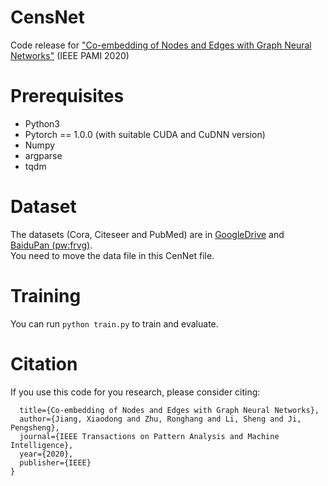 # CensNet
Code release for ["Co-embedding of Nodes and Edges with Graph Neural Networks"](https://arxiv.org/abs/2010.13242) (IEEE PAMI 2020)

# Prerequisites
* Python3
* Pytorch == 1.0.0 (with suitable CUDA and CuDNN version)
* Numpy
* argparse
* tqdm

# Dataset
The datasets (Cora, Citeseer and PubMed) are in [GoogleDrive](https://drive.google.com/file/d/1TXVTe2saZ80d26X5zhkqObhfhhTm6vyl/view?usp=sharing) and [BaiduPan (pw:frvg)](https://pan.baidu.com/s/1d5D5qApPvlYVdV5qWlUIgA).  
You need to move the data file in this CenNet file.

# Training
You can run `python train.py` to train and evaluate.

# Citation
If you use this code for you research, please consider citing:  
```@article{jiang2020co,
  title={Co-embedding of Nodes and Edges with Graph Neural Networks},
  author={Jiang, Xiaodong and Zhu, Ronghang and Li, Sheng and Ji, Pengsheng},
  journal={IEEE Transactions on Pattern Analysis and Machine Intelligence},
  year={2020},
  publisher={IEEE}
}
```
